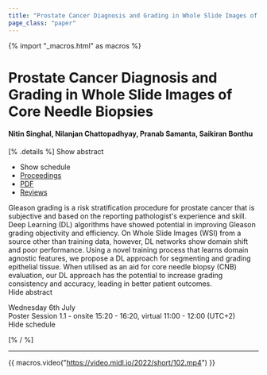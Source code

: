 ```yaml
---
title: "Prostate Cancer Diagnosis and Grading in Whole Slide Images of Core Needle Biopsies"
page_class: "paper"
---
```


{% import "_macros.html" as macros %}

# Prostate Cancer Diagnosis and Grading in Whole Slide Images of Core Needle Biopsies

#### Nitin Singhal, Nilanjan Chattopadhyay, Pranab Samanta, Saikiran Bonthu

[% .details %]
<a class="toggle_visibility" data-selector=".abstract" data-level="3">Show abstract</a>
- <a class="toggle_visibility" data-selector=".schedule" data-level="3">Show schedule</a>
- <a href="">Proceedings</a>
- <a href="https://openreview.net/pdf?id=w2UnVmH3PN">PDF</a>
- <a href="https://openreview.net/forum?id=w2UnVmH3PN">Reviews</a>

<p>
    <span class="abstract">
        Gleason grading is a risk stratification procedure for prostate cancer that is subjective and based on the reporting pathologist's experience and skill. Deep Learning (DL) algorithms have showed potential in improving Gleason grading objectivity and efficiency. On Whole Slide Images (WSI) from a source other than training data, however, DL networks show domain shift and poor performance. Using a novel training process that learns domain agnostic features, we propose a DL approach for segmenting and grading epithelial tissue. When utilised as an aid for core needle biopsy (CNB) evaluation, our DL approach has the potential to increase grading consistency and accuracy, leading in better patient outcomes.
        <br>
        <span class="actions"><a class="toggle_visibility" data-level="2">Hide abstract</a></span>
    </span>
</p>

<p>
    <span class="schedule">
        Wednesday 6th July<br>Poster Session 1.1 - onsite 15:20 - 16:20, virtual 11:00 - 12:00 (UTC+2)
        <br>
        <span class="actions"><a class="toggle_visibility" data-level="2">Hide schedule</a></span>
    </span>
</p>

[% / %]


---
{{ macros.video("https://video.midl.io/2022/short/102.mp4") }}
